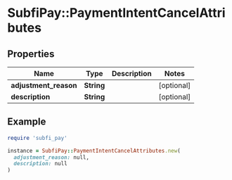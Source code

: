 # SubfiPay::PaymentIntentCancelAttributes

## Properties

| Name | Type | Description | Notes |
| ---- | ---- | ----------- | ----- |
| **adjustment_reason** | **String** |  | [optional] |
| **description** | **String** |  | [optional] |

## Example

```ruby
require 'subfi_pay'

instance = SubfiPay::PaymentIntentCancelAttributes.new(
  adjustment_reason: null,
  description: null
)
```

